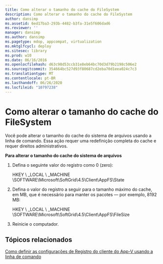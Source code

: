 ```yaml
---
title: Como alterar o tamanho do cache do FileSystem
description: Como alterar o tamanho do cache do FileSystem
author: dansimp
ms.assetid: 6ed17ba3-293b-4482-b3fa-31e5f606dad6
ms.reviewer: ''
manager: dansimp
ms.author: dansimp
ms.pagetype: mdop, appcompat, virtualization
ms.mktglfcycl: deploy
ms.sitesec: library
ms.prod: w10
ms.date: 06/16/2016
ms.openlocfilehash: d63c98d53ccb31e8eb64bc70d3d79b2198c506e2
ms.sourcegitcommit: 354664bc527d93f80687cd2eba70d1eea024c7c3
ms.translationtype: MT
ms.contentlocale: pt-BR
ms.lasthandoff: 06/26/2020
ms.locfileid: "10797238"
---
```

# Como alterar o tamanho do cache do FileSystem


Você pode alterar o tamanho do cache do sistema de arquivos usando a linha de comando. Essa ação requer uma redefinição completa do cache e requer direitos administrativos.

**Para alterar o tamanho do cache do sistema de arquivos**

1.  Defina o seguinte valor do registro como 0 (zero):

    HKEY \ _LOCAL \ _MACHINE \\SOFTWARE\\Microsoft\\SoftGrid\\4.5\\Client\\AppFS\\State

2.  Defina o valor do registro a seguir para o tamanho máximo do cache, em MB, que é necessário para manter os pacotes — por exemplo, 8192 MB:

    HKEY \ _LOCAL \ _MACHINE \\SOFTWARE\\Microsoft\\SoftGrid\\4.5\\Client\\AppFS\\FileSize

3.  Reinicie o computador.

## Tópicos relacionados


[Como definir as configurações de Registro do cliente do App-V usando a linha de comando](how-to-configure-the-app-v-client-registry-settings-by-using-the-command-line.md)

 

 





